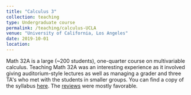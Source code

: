 ```yaml
---
title: "Calculus 3"
collection: teaching
type: Undergraduate course
permalink: /teaching/calculus-UCLA
venue: "University of California, Los Angeles"
date: 2019-10-01
location:
---
```


Math 32A is a large (~200 students), one-quarter course on multivariable calculus. Teaching Math 32A was an interesting experience as it involved giving auditorium-style lectures as well as managing a grader and three TA's who met with the students in smaller groups. You can find a copy of the syllabus [here](../files/syllabus-32A.pdf). The [reviews](https://www.bruinwalk.com/professors/daniel-mckenzie/math-32a/) were mostly favorable.
